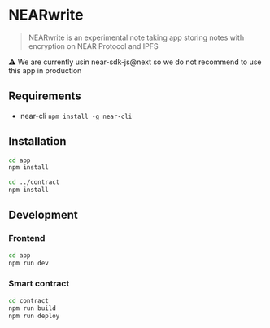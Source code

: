 # NEARwrite

> NEARwrite is an experimental note taking app storing notes with encryption on NEAR Protocol and IPFS

⚠️ We are currently usin near-sdk-js@next so we do not recommend to use this app in production

## Requirements

- near-cli `npm install -g near-cli`

## Installation

```sh
cd app
npm install

cd ../contract
npm install
```

## Development

### Frontend

```sh
cd app
npm run dev
```

### Smart contract

```sh
cd contract
npm run build
npm run deploy
```
